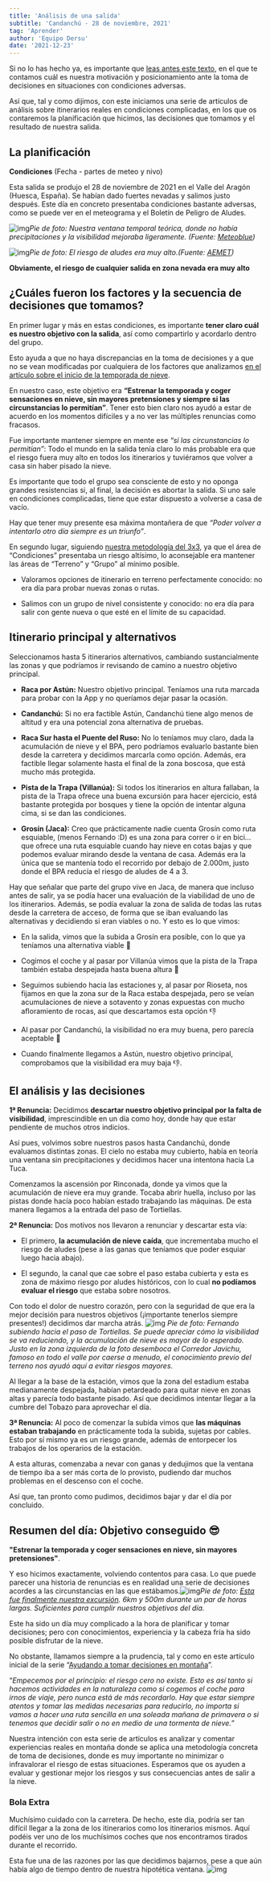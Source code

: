 ```yaml
---
title: 'Análisis de una salida'
subtitle: 'Candanchú - 28 de noviembre, 2021'
tag: 'Aprender'
author: 'Equipo Dersu'
date: '2021-12-23'
---
```


Si no lo has hecho ya, es importante que [leas antes este texto](https://dersu.uz/es/blog/ayudando-a-tomar-deciciones-en-la-montana/), en el que te contamos cuál es nuestra motivación y posicionamiento ante la toma de decisiones en situaciones con condiciones adversas.

Así que, tal y como dijimos, con este iniciamos una serie de artículos de análisis sobre itinerarios reales en condiciones complicadas, en los que os contaremos la planificación que hicimos, las decisiones que tomamos y el resultado de nuestra salida.

## La planificación

**Condiciones** (Fecha - partes de meteo y nivo)

Esta salida se produjo el 28 de noviembre de 2021 en el Valle del Aragón (Huesca, España).
Se habían dado fuertes nevadas y salimos justo después. Este día en concreto presentaba condiciones bastante adversas, como se puede ver en el meteograma y el Boletín de Peligro de Aludes.

![img](/images/posts/es/analisis-de-una-salida/picture-01.jpg)*Pie de foto: Nuestra ventana temporal teórica, donde no había precipitaciones y la visibilidad mejoraba ligeramente. (Fuente:* [*Meteoblue*](https://www.meteoblue.com)*)*

![img](/images/posts/es/analisis-de-una-salida/picture-02.png)*Pie de foto: El riesgo de aludes era muy alto.(Fuente:* [*AEMET*](http://www.aemet.es/es/eltiempo/prediccion/montana/boletin_peligro_aludes)*)*

**Obviamente, el riesgo de cualquier salida en zona nevada era muy alto**

## ¿Cuáles fueron los factores y la secuencia de decisiones que tomamos?

En primer lugar y más en estas condiciones, es importante **tener claro cuál es nuestro objetivo con la salida**, así como compartirlo y acordarlo dentro del grupo.

Esto ayuda a que no haya discrepancias en la toma de decisiones y a que no se vean modificadas por cualquiera de los factores que analizamos [en el artículo sobre el inicio de la temporada de nieve](https://dersu.uz/es/blog/temporada-de-nieve/).

En nuestro caso, este objetivo era **“Estrenar la temporada y coger sensaciones en nieve, sin mayores pretensiones y siempre si las circunstancias lo permitían”**. Tener esto bien claro nos ayudó a estar de acuerdo en los momentos difíciles y a no ver las múltiples renuncias como fracasos.

Fue importante mantener siempre en mente ese *“si las circunstancias lo permitían”*: Todo el mundo en la salida tenía claro lo más probable era que el riesgo fuera muy alto en todos los itinerarios y tuviéramos que volver a casa sin haber pisado la nieve.

Es importante que todo el grupo sea consciente de esto y no oponga grandes resistencias si, al final, la decisión es abortar la salida. Si uno sale en condiciones complicadas, tiene que estar dispuesto a volverse a casa de vacío.

Hay que tener muy presente esa máxima montañera de que *“Poder volver a intentarlo otro día siempre es un triunfo”*.

En segundo lugar, siguiendo [nuestra metodología del 3x3](https://dersu.uz/es/blog/el-metodo-3x3/), ya que el área de “Condiciones” presentaba un riesgo altísimo, lo aconsejable era mantener las áreas de “Terreno” y “Grupo” al mínimo posible.

- Valoramos opciones de itinerario en terreno perfectamente conocido: no era día para probar nuevas zonas o rutas.

- Salimos con un grupo de nivel consistente y conocido: no era día para salir con gente nueva o que esté en el límite de su capacidad.

## Itinerario principal y alternativos

Seleccionamos hasta 5 itinerarios alternativos, cambiando sustancialmente las zonas y que podríamos ir revisando de camino a nuestro objetivo principal.

- **Raca por Astún:** Nuestro objetivo principal. Teníamos una ruta marcada para probar con la App y no queríamos dejar pasar la ocasión.

- **Candanchú:** Si no era factible Astún, Candanchú tiene algo menos de altitud y era una potencial zona alternativa de pruebas.

- **Raca Sur hasta el Puente del Ruso:** No lo teníamos muy claro, dada la acumulación de nieve y el BPA, pero podríamos evaluarlo bastante bien desde la carretera y decidimos marcarla como opción. Además, era factible llegar solamente hasta el final de la zona boscosa, que está mucho más protegida.

- **Pista de la Trapa (Villanúa):** Si todos los itinerarios en altura fallaban, la pista de la Trapa ofrece una buena excursión para hacer ejercicio, está bastante protegida por bosques y tiene la opción de intentar alguna cima, si se dan las condiciones.

- **Grosín (Jaca):** Creo que prácticamente nadie cuenta Grosín como ruta esquiable, (menos Fernando :D) es una zona para correr o ir en bici… que ofrece una ruta esquiable cuando hay nieve en cotas bajas y que podemos evaluar mirando desde la ventana de casa. Además era la única que se mantenía todo el recorrido por debajo de 2.000m, justo donde el BPA reducía el riesgo de aludes de 4 a 3.

Hay que señalar que parte del grupo vive en Jaca, de manera que incluso antes de salir, ya se podía hacer una evaluación de la viabilidad de uno de los itinerarios. Además, se podía evaluar la zona de salida de todas las rutas desde la carretera de acceso, de forma que se iban evaluando las alternativas y decidiendo si eran viables o no. Y esto es lo que vimos:

- En la salida, vimos que la subida a Grosín era posible, con lo que ya teníamos una alternativa viable 🙌

- Cogimos el coche y al pasar por Villanúa vimos que la pista de la Trapa también estaba despejada hasta buena altura 🙌

- Seguimos subiendo hacia las estaciones y, al pasar por Rioseta, nos fijamos en que la zona sur de la Raca estaba despejada, pero se veían acumulaciones de nieve a sotavento y zonas expuestas con mucho afloramiento de rocas, así que descartamos esta opción 👎

- Al pasar por Candanchú, la visibilidad no era muy buena, pero parecía aceptable 🧐

- Cuando finalmente llegamos a Astún, nuestro objetivo principal, comprobamos que la visibilidad era muy baja 👎.


## **El análisis y las decisiones**

**1ª Renuncia:** Decidimos **descartar nuestro objetivo principal por la falta de visibilidad**, imprescindible en un día como hoy, donde hay que estar pendiente de muchos otros indicios.

Así pues, volvimos sobre nuestros pasos hasta Candanchú, donde evaluamos distintas zonas. El cielo no estaba muy cubierto, había en teoría una ventana sin precipitaciones y decidimos hacer una intentona hacia La Tuca.

Comenzamos la ascensión por Rinconada, donde ya vimos que la acumulación de nieve era muy grande. Tocaba abrir huella, incluso por las pistas donde hacía poco habían estado trabajando las máquinas. De esta manera llegamos a la entrada del paso de Tortiellas.

**2ª Renuncia:** Dos motivos nos llevaron a renunciar y descartar esta vía:

- El primero, **la acumulación de nieve caída**, que incrementaba mucho el riesgo de aludes (pese a las ganas que teníamos que poder esquiar luego hacia abajo).

- El segundo, la canal que cae sobre el paso estaba cubierta y esta es zona de máximo riesgo por aludes históricos, con lo cual **no podíamos evaluar el riesgo** que estaba sobre nosotros.

Con todo el dolor de nuestro corazón, pero con la seguridad de que era la mejor decisión para nuestros objetivos (¡importante tenerlos siempre presentes!) decidimos dar marcha atrás.
![img](/images/posts/es/analisis-de-una-salida/picture-03.jpg)
*Pie de foto: Fernando subiendo hacia el paso de Tortiellas. Se puede apreciar cómo la visibilidad se va reduciendo, y la acumulación de nieve es mayor de lo esperado. Justo en la zona izquierda de la foto desemboca el Corredor Javichu, famoso en todo el valle por caerse a menudo, el conocimiento previo del terreno nos ayudó aquí a evitar riesgos mayores*.

Al llegar a la base de la estación, vimos que la zona del estadium estaba medianamente despejada, habían petardeado para quitar nieve en zonas altas y parecía todo bastante pisado. Así que decidimos intentar llegar a la cumbre del Tobazo para aprovechar el día.

**3ª Renuncia:** Al poco de comenzar la subida vimos que **las máquinas estaban trabajando** en prácticamente toda la subida, sujetas por cables. Esto por sí mismo ya es un riesgo grande, además de entorpecer los trabajos de los operarios de la estación.

A esta alturas, comenzaba a nevar con ganas y dedujimos que la ventana de tiempo iba a ser más corta de lo provisto, pudiendo dar muchos problemas en el descenso con el coche.

Así que, tan pronto como pudimos, decidimos bajar y dar el día por concluido.

## Resumen del día: Objetivo conseguido 😎

**"Estrenar la temporada y coger sensaciones en nieve, sin mayores pretensiones"**.

Y eso hicimos exactamente, volviendo contentos para casa. Lo que puede parecer una historia de renuncias es en realidad una serie de decisiones acordes a las circunstancias en las que estábamos.![img](/images/posts/es/analisis-de-una-salida/picture-04.jpg)*Pie de foto: [Esta fue finalmente nuestra excursión](https://strava.app.link/DOnkRiW3Olb). 6km y 500m durante un par de horas largas. Suficientes para cumplir nuestros objetivos del día.*

Este ha sido un día muy complicado a la hora de planificar y tomar decisiones; pero con conocimientos, experiencia y la cabeza fría ha sido posible disfrutar de la nieve.

No obstante, llamamos siempre a la prudencia, tal y como en este artículo inicial de la serie “[Ayudando a tomar decisiones en montaña](http://localhost:4000/es/blog/ayudando-a-tomar-deciciones-en-la-montana/)”.

“*Empecemos por el principio: el riesgo cero no existe. Esto es así tanto si hacemos actividades en la naturaleza como si cogemos el coche para irnos de viaje, pero nunca está de más recordarlo. Hay que estar siempre atentos y tomar las medidas necesarias para reducirlo, no importa si vamos a hacer una ruta sencilla en una soleada mañana de primavera o si tenemos que decidir salir o no en medio de una tormenta de nieve.*”

Nuestra intención con esta serie de artículos es analizar y comentar experiencias reales en montaña donde se aplica una metodología concreta de toma de decisiones, donde es muy importante no minimizar o infravalorar el riesgo de estas situaciones. Esperamos que os ayuden a evaluar y gestionar mejor los riesgos y sus consecuencias antes de salir a la nieve.

### **Bola Extra**

Muchísimo cuidado con la carretera. De hecho, este día, podría ser tan difícil llegar a la zona de los itinerarios como los itinerarios mismos. Aquí podéis ver uno de los muchísimos coches que nos encontramos tirados durante el recorrido.

Esta fue una de las razones por las que decidimos bajarnos, pese a que aún había algo de tiempo dentro de nuestra hipotética ventana.
![img](/images/posts/es/analisis-de-una-salida/picture-05.jpg)

